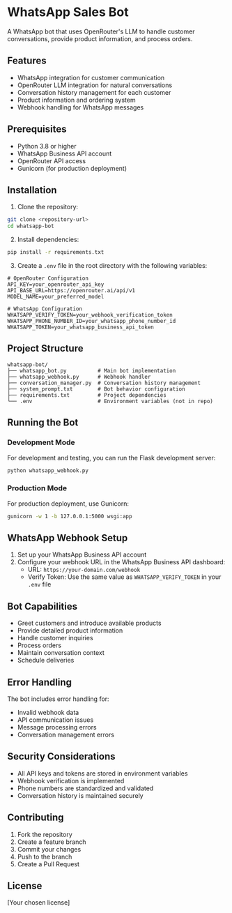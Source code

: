 # WhatsApp Sales Bot

A WhatsApp bot that uses OpenRouter's LLM to handle customer conversations, provide product information, and process orders.

## Features

- WhatsApp integration for customer communication
- OpenRouter LLM integration for natural conversations
- Conversation history management for each customer
- Product information and ordering system
- Webhook handling for WhatsApp messages

## Prerequisites

- Python 3.8 or higher
- WhatsApp Business API account
- OpenRouter API access
- Gunicorn (for production deployment)

## Installation

1. Clone the repository:
```bash
git clone <repository-url>
cd whatsapp-bot
```

2. Install dependencies:
```bash
pip install -r requirements.txt
```

3. Create a `.env` file in the root directory with the following variables:
```env
# OpenRouter Configuration
API_KEY=your_openrouter_api_key
API_BASE_URL=https://openrouter.ai/api/v1
MODEL_NAME=your_preferred_model

# WhatsApp Configuration
WHATSAPP_VERIFY_TOKEN=your_webhook_verification_token
WHATSAPP_PHONE_NUMBER_ID=your_whatsapp_phone_number_id
WHATSAPP_TOKEN=your_whatsapp_business_api_token
```

## Project Structure

```
whatsapp-bot/
├── whatsapp_bot.py          # Main bot implementation
├── whatsapp_webhook.py      # Webhook handler
├── conversation_manager.py  # Conversation history management
├── system_prompt.txt        # Bot behavior configuration
├── requirements.txt         # Project dependencies
└── .env                     # Environment variables (not in repo)
```

## Running the Bot

### Development Mode

For development and testing, you can run the Flask development server:

```bash
python whatsapp_webhook.py
```

### Production Mode

For production deployment, use Gunicorn:

```bash
gunicorn -w 1 -b 127.0.0.1:5000 wsgi:app
```

## WhatsApp Webhook Setup

1. Set up your WhatsApp Business API account
2. Configure your webhook URL in the WhatsApp Business API dashboard:
   - URL: `https://your-domain.com/webhook`
   - Verify Token: Use the same value as `WHATSAPP_VERIFY_TOKEN` in your `.env` file

## Bot Capabilities

- Greet customers and introduce available products
- Provide detailed product information
- Handle customer inquiries
- Process orders
- Maintain conversation context
- Schedule deliveries

## Error Handling

The bot includes error handling for:
- Invalid webhook data
- API communication issues
- Message processing errors
- Conversation management errors

## Security Considerations

- All API keys and tokens are stored in environment variables
- Webhook verification is implemented
- Phone numbers are standardized and validated
- Conversation history is maintained securely

## Contributing

1. Fork the repository
2. Create a feature branch
3. Commit your changes
4. Push to the branch
5. Create a Pull Request

## License

[Your chosen license]